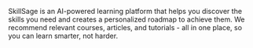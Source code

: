 SkillSage is an AI-powered learning platform that helps you discover the skills you need and creates a personalized roadmap to achieve them. We recommend relevant courses, articles, and tutorials - all in one place, so you can learn smarter, not harder.
